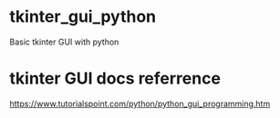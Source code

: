 # tkinter_gui_python
Basic tkinter GUI with python

# tkinter GUI docs referrence
https://www.tutorialspoint.com/python/python_gui_programming.htm
